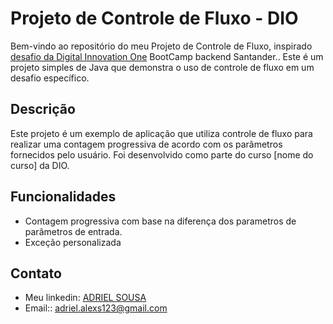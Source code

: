 
# Projeto de Controle de Fluxo - DIO

Bem-vindo ao repositório do meu Projeto de Controle de Fluxo, inspirado  [desafio da Digital Innovation One](https://github.com/digitalinnovationone/trilha-java-basico/tree/main/desafios/controle-fluxo) BootCamp backend Santander.. Este é um projeto simples de Java que demonstra o uso de controle de fluxo em um desafio específico.

## Descrição

Este projeto é um exemplo de aplicação que utiliza controle de fluxo para realizar uma contagem progressiva de acordo com os parâmetros fornecidos pelo usuário. Foi desenvolvido como parte do curso [nome do curso] da DIO.

## Funcionalidades

- Contagem progressiva com base na diferença dos parametros de parâmetros de entrada.
- Exceção personalizada

## Contato
- Meu linkedin: [ADRIEL SOUSA](https://www.linkedin.com/in/adriel-sousa-80186a241/)
- Email:: adriel.alexs123@gmail.com



